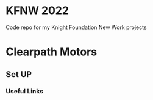 # KFNW 2022
Code repo for my Knight Foundation New Work projects

# Clearpath Motors

## Set UP

### Useful Links
